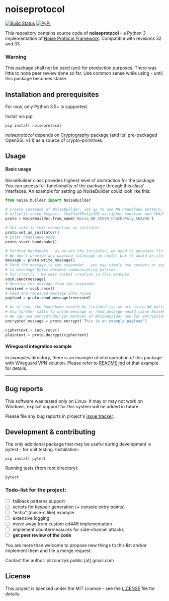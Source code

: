noiseprotocol
=============
[![Build Status](https://travis-ci.org/plizonczyk/noiseprotocol.svg?branch=master)](https://travis-ci.org/plizonczyk/noiseprotocol)
[![PyPI](https://img.shields.io/pypi/v/noiseprotocol.svg)](https://pypi.python.org/pypi/noiseprotocol)

This repository contains source code of **noiseprotocol** - a Python 3 implementation of [Noise Protocol Framework](http://www.noiseprotocol.org/).
Compatible with revisions 32 and 33.

### Warning
This package shall not be used (yet) for production purposes. There was little to none peer review done so far. 
Use common sense while using - until this package becomes stable.

## Installation and prerequisites
For now, only Python 3.5+ is supported.

Install via pip:
```
pip install noiseprotocol 
```
*noiseprotocol* depends on [Cryptography](https://github.com/pyca/cryptography/) package (and its' pre-packaged OpenSSL v1.1) as a source of crypto-primitives. 
 
## Usage

#### Basic usage
NoiseBuilder class provides highest level of abstraction for the package. You can access full functionality of the package
through this class' interfaces. An example for setting up NoiseBuilder could look like this:

```python
from noise.builder import NoiseBuilder

# Create instance of NoiseBuilder, set up to use NN handshake pattern, Curve25519 for 
# elliptic curve keypair, ChaCha20Poly1305 as cipher function and SHA256 for hashing.  
proto = NoiseBuilder.from_name('Noise_NN_25519_ChaChaPoly_SHA256')

# Set role in this connection as initiator
proto.set_as_initiator()
# Enter handshake mode
proto.start_handshake()

# Perform handshake - as we are the initiator, we need to generate first message. 
# We don't provide any payload (although we could, but it would be cleartext for this pattern).
message = proto.write_message()
# Send the message to the responder - you may simply use sockets or any other way 
# to exchange bytes between communicating parties. 
# For clarity - we omit socket creation in this example.
sock.send(message)
# Receive the message from the responder 
received = sock.recv()
# Feed the received message into noise
payload = proto.read_message(received)

# As of now, the handshake should be finished (as we are using NN pattern). 
# Any further calls to write_message or read_message would raise NoiseHandshakeError exception.
# We can use encrypt/decrypt methods of NoiseBuilder now for encryption and decryption of messages.
encrypted_message = proto.encrypt('This is an example payload')

ciphertext = sock.recv()
plaintext = proto.decrypt(ciphertext)
```

#### Wireguard integration example
In *examples* directory, there is an example of interoperation of this package with Wireguard VPN solution. Please refer to [README.md](examples/wireguard/README.md) of that example for details.

----
## Bug reports
This software was tested only on Linux. It may or may not work on Windows, explicit support for this system will be added in future.

Please file any bug reports in project's [issue tracker](https://github.com/plizonczyk/noiseprotocol/issues). 

## Development & contributing
The only additional package that may be useful during development is pytest - for unit testing.
Installation:

```
pip install pytest
```

Running tests (from root directory):
```
pytest
```

### Todo-list for the project:

- [ ] fallback patterns support
- [ ] scripts for keypair generation (+ console entry points)
- [ ] "echo" (noise-c like) example
- [ ] extensive logging
- [ ] move away from custom ed448 implementation
- [ ] implement countermeasures for side-channel attacks
- [ ] **get peer review of the code**

You are more than welcome to propose new things to this list and/or implement them and file a merge request.

Contact the author: plizonczyk.public [at] gmail.com

## License
This project is licensed under the MIT License - see the [LICENSE](LICENSE) file for details.
